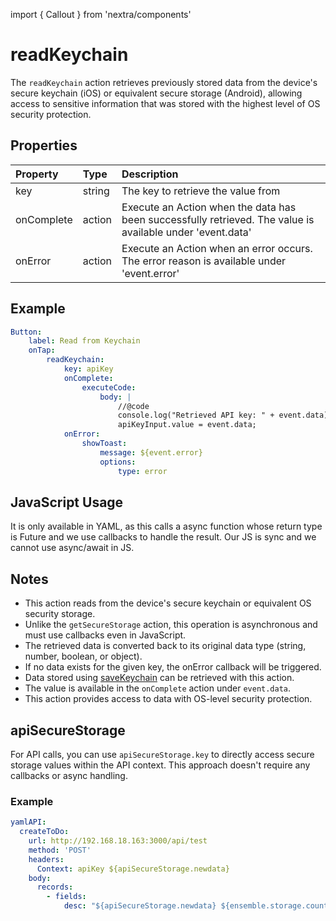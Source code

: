 import { Callout } from 'nextra/components'

# readKeychain

The `readKeychain` action retrieves previously stored data from the device's secure keychain (iOS) or equivalent secure storage (Android), allowing access to sensitive information that was stored with the highest level of OS security protection.

## Properties

| Property   | Type   | Description                                                                                                |
| :--------- | :----- | :--------------------------------------------------------------------------------------------------------- |
| key        | string | The key to retrieve the value from                                                                         |
| onComplete | action | Execute an Action when the data has been successfully retrieved. The value is available under 'event.data' |
| onError    | action | Execute an Action when an error occurs. The error reason is available under 'event.error'                  |

## Example

```yaml
Button:
    label: Read from Keychain
    onTap:
        readKeychain:
            key: apiKey
            onComplete:
                executeCode:
                    body: |
                        //@code
                        console.log("Retrieved API key: " + event.data);
                        apiKeyInput.value = event.data;
            onError:
                showToast:
                    message: ${event.error}
                    options:
                        type: error
```

## JavaScript Usage

<Callout type="warning">
It is only available in YAML, as this calls a async function whose return type is Future and we use callbacks to handle the result. Our JS is sync and we cannot use async/await in JS.
</Callout>

## Notes


-   This action reads from the device's secure keychain or equivalent OS security storage.
-   Unlike the `getSecureStorage` action, this operation is asynchronous and must use callbacks even in JavaScript.
-   The retrieved data is converted back to its original data type (string, number, boolean, or object).
-   If no data exists for the given key, the onError callback will be triggered.
-   Data stored using [saveKeychain](/actions/save-keychain) can be retrieved with this action.
-   The value is available in the `onComplete` action under `event.data`.
-   This action provides access to data with OS-level security protection.

## apiSecureStorage

For API calls, you can use `apiSecureStorage.key` to directly access secure storage values within the API context. This approach doesn't require any callbacks or async handling.

### Example

```yaml
yamlAPI:
  createToDo:
    url: http://192.168.18.163:3000/api/test
    method: 'POST'
    headers:
      Context: apiKey ${apiSecureStorage.newdata}
    body:
      records:
        - fields:
            desc: "${apiSecureStorage.newdata} ${ensemble.storage.counter}"
```